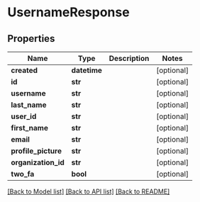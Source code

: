 # UsernameResponse

## Properties
Name | Type | Description | Notes
------------ | ------------- | ------------- | -------------
**created** | **datetime** |  | [optional] 
**id** | **str** |  | [optional] 
**username** | **str** |  | [optional] 
**last_name** | **str** |  | [optional] 
**user_id** | **str** |  | [optional] 
**first_name** | **str** |  | [optional] 
**email** | **str** |  | [optional] 
**profile_picture** | **str** |  | [optional] 
**organization_id** | **str** |  | [optional] 
**two_fa** | **bool** |  | [optional] 

[[Back to Model list]](../README.md#documentation-for-models) [[Back to API list]](../README.md#documentation-for-api-endpoints) [[Back to README]](../README.md)

